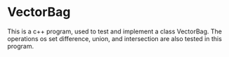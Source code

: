 # VectorBag

This is a c++ program, used to test and implement a class VectorBag. 
The operations os set difference, union, and intersection are also tested in this program. 

